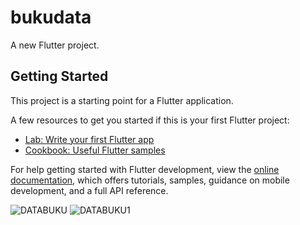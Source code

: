 # bukudata

A new Flutter project.

## Getting Started

This project is a starting point for a Flutter application.

A few resources to get you started if this is your first Flutter project:

- [Lab: Write your first Flutter app](https://docs.flutter.dev/get-started/codelab)
- [Cookbook: Useful Flutter samples](https://docs.flutter.dev/cookbook)

For help getting started with Flutter development, view the
[online documentation](https://docs.flutter.dev/), which offers tutorials,
samples, guidance on mobile development, and a full API reference.

![DATABUKU](https://user-images.githubusercontent.com/103944037/175949406-dc10f002-2d8d-4cee-879e-20486fad647a.JPG)
![DATABUKU1](https://user-images.githubusercontent.com/103944037/175949420-fa127380-49a0-4534-8f4d-baaed0147a33.JPG)
